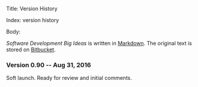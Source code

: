 Title: Version History

Index: version history

Body:

<cite>Software Development Big Ideas</cite> is written in <a href="https://daringfireball.net/projects/markdown/" class="reflink" target="ref">Markdown</a>. The original text is stored on <a href="https://bitbucket.org/account/user/pspub/projects/SOF" class="reflink" target="ref">Bitbucket</a>.

### Version 0.90 -- Aug 31, 2016

Soft launch. Ready for review and initial comments.
